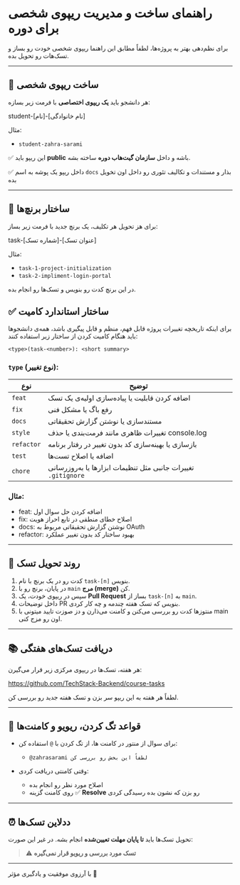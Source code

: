# راهنمای ساخت و مدیریت ریپوی شخصی برای دوره


برای نظم‌دهی بهتر به پروژه‌ها، لطفاً مطابق این راهنما ریپوی شخصی خودت رو بساز و تسک‌هات رو تحویل بده.

---

## 📁 ساخت ریپوی شخصی

هر دانشجو باید **یک ریپوی اختصاصی** با فرمت زیر بسازه:

student-[نام]-[نام خانوادگی]


مثال:
- `student-zahra-sarami`


✅ این ریپو باید **public** باشه و داخل **سازمان گیت‌هاب دوره** ساخته بشه.

✅ داخل ریپو یک پوشه به اسم `docs` بذار و مستندات و تکالیف تئوری رو داخل اون تخویل بده

---

## 🌿 ساختار برنچ‌ها

برای هز تحویل هر تکلیف، یک برنچ جدید با فرمت زیر بساز:

task-[شماره تسک]-[عنوان تسک]


مثال:
- `task-1-project-initialization`
- `task-2-impliment-login-portal`

در این برنچ کدت رو بنویس و تسک‌ها رو انجام بده.


## ✅ ساختار استاندارد کامیت
برای اینکه تاریخچه تغییرات پروژه قابل فهم، منظم و قابل پیگیری باشد، همه‌ی دانشجوها باید هنگام کامیت کردن از ساختار زیر استفاده کنند:


`<type>(task-<number>): <short summary>`



### `type` (نوع تغییر):

| نوع        | توضیح                                                         |
|------------|---------------------------------------------------------------|
| `feat`     | اضافه کردن قابلیت یا پیاده‌سازی اولیه‌ی یک تسک               |
| `fix`      | رفع باگ یا مشکل فنی                                           |
| `docs`     | مستندسازی یا نوشتن گزارش تحقیقاتی                           |
| `style`    | تغییرات ظاهری مانند فرمت‌بندی یا حذف console.log              |
| `refactor` | بازسازی یا بهینه‌سازی کد بدون تغییر در رفتار برنامه         |
| `test`     | اضافه یا اصلاح تست‌ها                                         |
| `chore`    | تغییرات جانبی مثل تنظیمات ابزارها یا به‌روزرسانی `.gitignore` |


### مثال:
- feat: اضافه کردن حل سوال اول
- fix: اصلاح خطای منطقی در تابع احراز هویت
- docs: نوشتن گزارش تحقیقاتی مربوط به OAuth
- refactor: بهبود ساختار کد بدون تغییر عملکرد




---

## 🚀 روند تحویل تسک

1. کدت رو در یک برنچ با نام `task-[n]` بنویس.
2. در پایان، برنچ رو با `main` **مرج (merge)** کن.
3. سپس در ریپوی خودت، یک **Pull Request** بساز از `task-[n]` به `main`.
4. داخل توضیحات PR بنویس که تسک هفته چندمه و چه کار کردی.
5. منتوزها کدت رو بررسی می‌کنن و کامنت می‌ذارن و دز صوزت تایید میتونی با main اون رو مزج کنی.

---

## 📚 دریافت تسک‌های هفتگی

هر هفته، تسک‌ها در ریپوی مرکزی زیر قرار می‌گیرن:

https://github.com/TechStack-Backend/course-tasks

لطفاً هر هفته به این ریپو سر بزن و تسک هفته جدید رو بررسی کن.

---

## 📌 قواعد تگ کردن، ریویو و کامنت‌ها

- برای سوال از منتور در کامنت ها، از تگ کردن با `@` استفاده کن:
  - `@zahrasarami لطفاً این بخش رو بررسی کن`

- وقتی کامنتی دریافت کردی:
  - اصلاح مورد نظر رو انجام بده
  - روی کامنت گزینه ✅ **Resolve** رو بزن که نشون بده رسیدگی کردی

---

## ⏰ ددلاین تسک‌ها

تحویل تسک‌ها باید **تا پایان مهلت تعیین‌شده** انجام بشه. در غیر این صورت:

> ⚠️ **تسک مورد بررسی و ریویو قرار نمی‌گیره**



---

با آرزوی موفقیت و یادگیری مؤثر 🌱  


